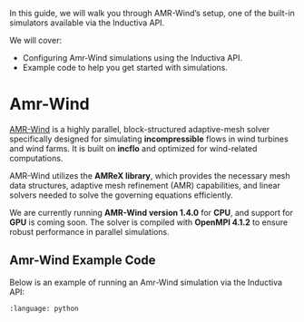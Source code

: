 In this guide, we will walk you through AMR-Wind’s setup, one of the 
built-in simulators available via the Inductiva API.

We will cover:

- Configuring Amr-Wind simulations using the Inductiva API.
- Example code to help you get started with simulations.

# Amr-Wind

[AMR-Wind](https://github.com/Exawind/amr-wind) is a highly parallel, 
block-structured adaptive-mesh solver specifically designed for simulating 
**incompressible** flows in wind turbines and wind farms. It is built on 
**incflo** and optimized for wind-related computations.

AMR-Wind utilizes the **AMReX library**, which provides the necessary mesh 
data structures, adaptive mesh refinement (AMR) capabilities, and linear 
solvers needed to solve the governing equations efficiently.

We are currently running **AMR-Wind version 1.4.0** for **CPU**, and support for 
**GPU** is coming soon. The solver is compiled with **OpenMPI 4.1.2** to ensure 
robust performance in parallel simulations.

## Amr-Wind Example Code

Below is an example of running an Amr-Wind simulation via the Inductiva API:

```{literalinclude} ../../inductiva/tests/test_simulators/amr_wind/amr_wind.py
:language: python
```

```
